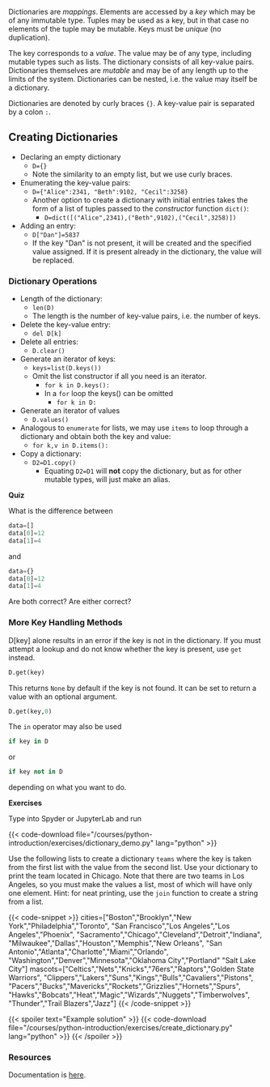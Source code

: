 Dictionaries are _mappings_.  Elements are accessed by a _key_ which may be of any immutable type. Tuples may be used as a key, but in that case no elements of the tuple may be mutable.  Keys must be _unique_ (no duplication).

The key corresponds to a _value_.  The value may be of any type, including mutable types such as lists. The dictionary consists of all key-value pairs.  Dictionaries themselves are _mutable_ and may be of any length up to the limits of the system.  Dictionaries can be nested, i.e. the value may itself be a dictionary.

Dictionaries are denoted by curly braces `{}`.  A key-value pair is separated by a colon `:`.

## Creating Dictionaries

* Declaring an empty dictionary
  * `D={}`
  * Note the similarity to an empty list, but we use curly braces.
* Enumerating the key-value pairs:
  * `D={"Alice":2341, "Beth":9102, "Cecil":3258}`
  * Another option to create a dictionary with initial entries takes the form of a list of tuples passed to the _constructor_ function `dict()`:
    * `D=dict([("Alice",2341),("Beth",9102),("Cecil",3258)])`
* Adding an entry:
  * `D["Dan"]=5837`
  * If the key \"Dan\" is not present, it will be created and the specified value assigned.  If it is present already in the dictionary, the value will be replaced.

### Dictionary Operations

* Length of the dictionary:
  * `len(D)`
  * The length is the number of key-value pairs, i.e. the number of keys.
* Delete the key-value entry:
  * `del D[k]`
* Delete all entries:
  * `D.clear()`
* Generate an iterator of keys:
  * `keys=list(D.keys())`
  * Omit the list constructor if all you need is an iterator.
    * `for k in D.keys():`
    * In a `for` loop the keys() can be omitted
      * `for k in D:`
* Generate an iterator of values
  * `D.values()`
* Analogous to `enumerate` for lists, we may use `items` to loop through a dictionary and obtain both the key and value:
  * `for k,v in D.items():`
* Copy a dictionary:
  * `D2=D1.copy()`
    * Equating `D2=D1` will **not** copy the dictionary, but as for other mutable types, will just make an alias.

**Quiz**

What is the difference between

```python
data=[]
data[0]=12
data[1]=4
```
and 
```python
data={}
data[0]=12
data[1]=4
```
Are both correct? Are either correct?

### More Key Handling Methods

D[key] alone results in an error if the key is not in the dictionary.  If you must attempt a lookup and do not know whether the key is present, use `get` instead.  

```python
D.get(key)
```
This returns `None` by default if the key is not found.  It can be set to return a value with an optional argument.
```python
D.get(key,0)
```

The `in` operator may also be used 
```python
if key in D
```
or
```python
if key not in D
```
depending on what you want to do.

**Exercises**

Type into Spyder or JupyterLab and run

{{< code-download file="/courses/python-introduction/exercises/dictionary_demo.py" lang="python" >}}

Use the following lists to create a dictionary `teams` where the key is taken from the first list with the value from the second list.  Use your dictionary to print the team located in Chicago.  Note that there are two teams in Los Angeles, so you must make the values a list, most of which will have only one element. Hint: for neat printing, use the `join` function to create a string from a list.

{{< code-snippet  >}}
cities=["Boston","Brooklyn","New York","Philadelphia","Toronto",
        "San Francisco","Los Angeles","Los Angeles","Phoenix",
        "Sacramento","Chicago","Cleveland","Detroit","Indiana",
        "Milwaukee","Dallas","Houston","Memphis","New Orleans",
        "San Antonio","Atlanta","Charlotte","Miami","Orlando",
        "Washington","Denver","Minnesota","Oklahoma City","Portland" 
        "Salt Lake City"]
mascots=["Celtics","Nets","Knicks","76ers","Raptors","Golden State Warriors",
         "Clippers","Lakers","Suns","Kings","Bulls","Cavaliers","Pistons",
         "Pacers","Bucks","Mavericks","Rockets","Grizzlies","Hornets","Spurs",
         "Hawks","Bobcats","Heat","Magic","Wizards","Nuggets","Timberwolves",
         "Thunder","Trail Blazers","Jazz"]
{{< /code-snippet >}}

{{< spoiler text="Example solution" >}}
{{< code-download file="/courses/python-introduction/exercises/create_dictionary.py" lang="python" >}}
{{< /spoiler >}}

### Resources

Documentation is [here](https://docs.python.org/3/tutorial/datastructures.html#dictionaries).

